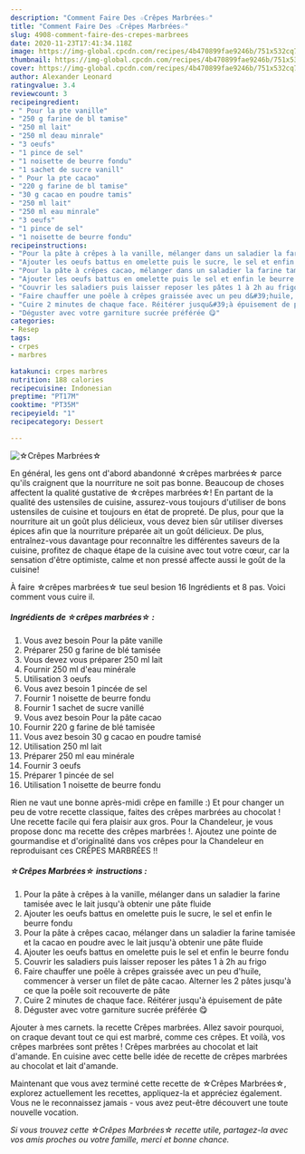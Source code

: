 ```yaml
---
description: "Comment Faire Des ☆Crêpes Marbrées☆"
title: "Comment Faire Des ☆Crêpes Marbrées☆"
slug: 4908-comment-faire-des-crepes-marbrees
date: 2020-11-23T17:41:34.118Z
image: https://img-global.cpcdn.com/recipes/4b470899fae9246b/751x532cq70/☆crepes-marbrees☆-photo-principale-de-la-recette.jpg
thumbnail: https://img-global.cpcdn.com/recipes/4b470899fae9246b/751x532cq70/☆crepes-marbrees☆-photo-principale-de-la-recette.jpg
cover: https://img-global.cpcdn.com/recipes/4b470899fae9246b/751x532cq70/☆crepes-marbrees☆-photo-principale-de-la-recette.jpg
author: Alexander Leonard
ratingvalue: 3.4
reviewcount: 3
recipeingredient:
- " Pour la pte vanille"
- "250 g farine de bl tamise"
- "250 ml lait"
- "250 ml deau minrale"
- "3 oeufs"
- "1 pince de sel"
- "1 noisette de beurre fondu"
- "1 sachet de sucre vanill"
- " Pour la pte cacao"
- "220 g farine de bl tamise"
- "30 g cacao en poudre tamis"
- "250 ml lait"
- "250 ml eau minrale"
- "3 oeufs"
- "1 pince de sel"
- "1 noisette de beurre fondu"
recipeinstructions:
- "Pour la pâte à crêpes à la vanille, mélanger dans un saladier la farine tamisée avec le lait jusqu&#39;à obtenir une pâte fluide"
- "Ajouter les oeufs battus en omelette puis le sucre, le sel et enfin le beurre fondu"
- "Pour la pâte à crêpes cacao, mélanger dans un saladier la farine tamisée et la cacao en poudre avec le lait jusqu&#39;à obtenir une pâte fluide"
- "Ajouter les oeufs battus en omelette puis le sel et enfin le beurre fondu"
- "Couvrir les saladiers puis laisser reposer les pâtes 1 à 2h au frigo"
- "Faire chauffer une poêle à crêpes graissée avec un peu d&#39;huile, commencer à verser un filet de pâte cacao. Alterner les 2 pâtes jusqu&#39;à ce que la poêle soit recouverte de pâte"
- "Cuire 2 minutes de chaque face. Réitérer jusqu&#39;à épuisement de pâte"
- "Déguster avec votre garniture sucrée préférée 😋"
categories:
- Resep
tags:
- crpes
- marbres

katakunci: crpes marbres 
nutrition: 188 calories
recipecuisine: Indonesian
preptime: "PT17M"
cooktime: "PT35M"
recipeyield: "1"
recipecategory: Dessert

---
```



![☆Crêpes Marbrées☆](https://img-global.cpcdn.com/recipes/4b470899fae9246b/751x532cq70/☆crepes-marbrees☆-photo-principale-de-la-recette.jpg)

En général, les gens ont d'abord abandonné ☆crêpes marbrées☆ parce qu'ils craignent que la nourriture ne soit pas bonne. Beaucoup de choses affectent la qualité gustative de ☆crêpes marbrées☆! En partant de la qualité des ustensiles de cuisine, assurez-vous toujours d'utiliser de bons ustensiles de cuisine et toujours en état de propreté. De plus, pour que la nourriture ait un goût plus délicieux, vous devez bien sûr utiliser diverses épices afin que la nourriture préparée ait un goût délicieux. De plus, entraînez-vous davantage pour reconnaître les différentes saveurs de la cuisine, profitez de chaque étape de la cuisine avec tout votre cœur, car la sensation d'être optimiste, calme et non pressé affecte aussi le goût de la cuisine!

<!--inarticleads1-->

À faire ☆crêpes marbrées☆ tue seul besion 16 Ingrédients et 8 pas. Voici comment vous cuire il.

##### Ingrédients de ☆crêpes marbrées☆ :

1. Vous avez besoin  Pour la pâte vanille
1. Préparer 250 g farine de blé tamisée
1. Vous devez vous préparer 250 ml lait
1. Fournir 250 ml d&#39;eau minérale
1. Utilisation 3 oeufs
1. Vous avez besoin 1 pincée de sel
1. Fournir 1 noisette de beurre fondu
1. Fournir 1 sachet de sucre vanillé
1. Vous avez besoin  Pour la pâte cacao
1. Fournir 220 g farine de blé tamisée
1. Vous avez besoin 30 g cacao en poudre tamisé
1. Utilisation 250 ml lait
1. Préparer 250 ml eau minérale
1. Fournir 3 oeufs
1. Préparer 1 pincée de sel
1. Utilisation 1 noisette de beurre fondu


Rien ne vaut une bonne après-midi crêpe en famille :) Et pour changer un peu de votre recette classique, faites des crêpes marbrées au chocolat ! Une recette facile qui fera plaisir aux gros. Pour la Chandeleur, je vous propose donc ma recette des crêpes marbrées !. Ajoutez une pointe de gourmandise et d&#39;originalité dans vos crêpes pour la Chandeleur en reproduisant ces CRÊPES MARBRÉES !! 

<!--inarticleads2-->

##### ☆Crêpes Marbrées☆ instructions :

1. Pour la pâte à crêpes à la vanille, mélanger dans un saladier la farine tamisée avec le lait jusqu&#39;à obtenir une pâte fluide
1. Ajouter les oeufs battus en omelette puis le sucre, le sel et enfin le beurre fondu
1. Pour la pâte à crêpes cacao, mélanger dans un saladier la farine tamisée et la cacao en poudre avec le lait jusqu&#39;à obtenir une pâte fluide
1. Ajouter les oeufs battus en omelette puis le sel et enfin le beurre fondu
1. Couvrir les saladiers puis laisser reposer les pâtes 1 à 2h au frigo
1. Faire chauffer une poêle à crêpes graissée avec un peu d&#39;huile, commencer à verser un filet de pâte cacao. Alterner les 2 pâtes jusqu&#39;à ce que la poêle soit recouverte de pâte
1. Cuire 2 minutes de chaque face. Réitérer jusqu&#39;à épuisement de pâte
1. Déguster avec votre garniture sucrée préférée 😋


Ajouter à mes carnets. la recette Crêpes marbrées. Allez savoir pourquoi, on craque devant tout ce qui est marbré, comme ces crêpes. Et voilà, vos crêpes marbrées sont prêtes ! Crêpes marbrées au chocolat et lait d&#39;amande. En cuisine avec cette belle idée de recette de crêpes marbrées au chocolat et lait d&#39;amande. 

<!--inarticleads1-->

<p>
Maintenant que vous avez terminé cette recette de ☆Crêpes Marbrées☆, explorez actuellement les recettes, appliquez-la et appréciez également. Vous ne le reconnaissez jamais - vous avez peut-être découvert une toute nouvelle vocation.
</p>

<p>
<i>Si vous trouvez cette ☆Crêpes Marbrées☆ recette utile, partagez-la avec vos amis proches ou votre famille, merci et bonne chance.</i>
</p>
